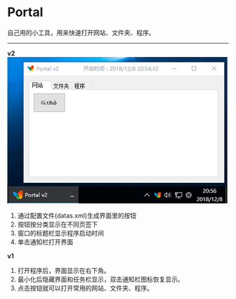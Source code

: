 # Portal

自己用的小工具，用来快速打开网站、文件夹、程序。

---
**v2**  
![](https://github.com/world80/data/blob/master/Portal/Portal_v2.png)
1. 通过配置文件(datas.xml)生成界面里的按钮
1. 按钮按分类显示在不同页签下
1. 窗口的标题栏显示程序启动时间
1. 单击通知栏打开界面

**v1**  
1. 打开程序后，界面显示在右下角。  
1. 最小化后隐藏界面和任务栏显示，双击通知栏图标恢复显示。  
1. 点击按钮就可以打开常用的网站、文件夹、程序。
